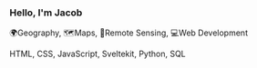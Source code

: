 ### Hello, I'm Jacob

🌍Geography, 🗺️Maps, 📡Remote Sensing, 💻Web Development

HTML, CSS, JavaScript, Sveltekit, Python, SQL
